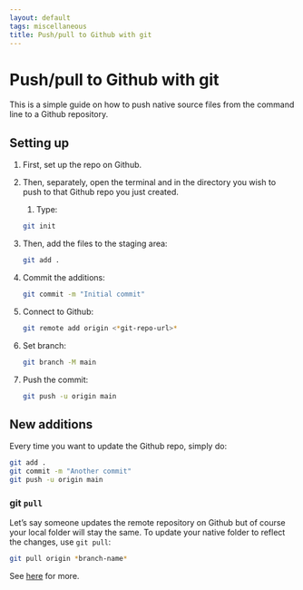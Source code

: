 ```yaml
---
layout: default
tags: miscellaneous 
title: Push/pull to Github with git 
---
```


# Push/pull to Github with git 

This is a simple guide on how to push native source files from the command line to a Github repository. 


## Setting up

1. First, set up the repo on Github. 
2. Then, separately, open the terminal and in the directory you wish to push to that Github repo you just created. 
    1. Type: 
    
    ```bash
    git init 
    ```
    
3. Then, add the files to the staging area: 
    
    ```bash
    git add .
    ```
    
4. Commit the additions: 
    
    ```bash
    git commit -m "Initial commit"
    ```
    
5. Connect to Github: 
    
    ```bash
    git remote add origin <*git-repo-url>*
    ```
    
6. Set branch: 
    
    ```bash
    git branch -M main
    ```
    
7. Push the commit: 
    
    ```bash
    git push -u origin main
    ```
    

## New additions

Every time you want to update the Github repo, simply do: 

```bash
git add .
git commit -m "Another commit" 
git push -u origin main
```

### git `pull`

Let’s say someone updates the remote repository on Github but of course your local folder will stay the same. To update your native folder to reflect the changes, use `git pull`: 

```bash
git pull origin *branch-name* 
```

See [here](https://www.freecodecamp.org/news/git-pull-explained/) for more.
